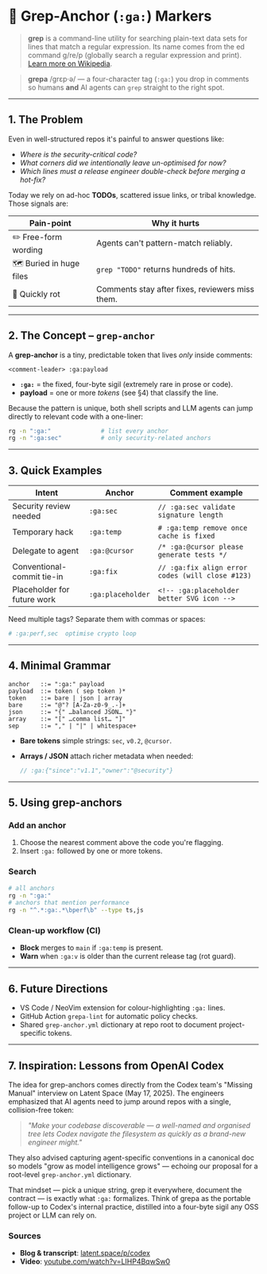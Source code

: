 # 🍇 Grep-Anchor (`:ga:`) Markers

> **grep** is a command-line utility for searching plain-text data sets for lines that match a regular expression. Its name comes from the ed command g/re/p (globally search a regular expression and print). [Learn more on Wikipedia](https://en.wikipedia.org/wiki/Grep).

> **grepa** /ɡrɛp·ə/ — a four-character tag (`:ga:`) you drop in comments so humans **and** AI agents can `grep` straight to the right spot.

---

## 1. The Problem

Even in well-structured repos it's painful to answer questions like:

* *Where is the security-critical code?*
* *What corners did we intentionally leave un-optimised for now?*
* *Which lines must a release engineer double-check before merging a hot-fix?*

Today we rely on ad-hoc **TODOs**, scattered issue links, or tribal knowledge. Those signals are:

| Pain-point               | Why it hurts                                    |
| ------------------------ | ----------------------------------------------- |
| ✏️ Free-form wording     | Agents can't pattern-match reliably.            |
| 🗺️ Buried in huge files | `grep "TODO"` returns hundreds of hits.         |
| 🌱 Quickly rot           | Comments stay after fixes, reviewers miss them. |

---

## 2. The Concept – `grep-anchor`

A **grep-anchor** is a tiny, predictable token that lives *only* inside comments:

```text
<comment-leader> :ga:payload
```

* **`:ga:`** = the fixed, four-byte sigil (extremely rare in prose or code).
* **payload**  = one or more *tokens* (see §4) that classify the line.

Because the pattern is unique, both shell scripts and LLM agents can jump directly to relevant code with a one-liner:

```bash
rg -n ":ga:"              # list every anchor
rg -n ":ga:sec"           # only security-related anchors
```

---

## 3. Quick Examples

| Intent                      | Anchor            | Comment example                                  |
| --------------------------- | ----------------- | ------------------------------------------------ |
| Security review needed      | `:ga:sec`         | `// :ga:sec validate signature length`           |
| Temporary hack              | `:ga:temp`        | `# :ga:temp remove once cache is fixed`          |
| Delegate to agent           | `:ga:@cursor`     | `/* :ga:@cursor please generate tests */`        |
| Conventional-commit tie-in  | `:ga:fix`         | `// :ga:fix align error codes (will close #123)` |
| Placeholder for future work | `:ga:placeholder` | `<!-- :ga:placeholder better SVG icon -->`       |

Need multiple tags? Separate them with commas or spaces:

```python
# :ga:perf,sec  optimise crypto loop
```

---

## 4. Minimal Grammar

```ebnf
anchor   ::= ":ga:" payload
payload  ::= token ( sep token )*
token    ::= bare | json | array
bare     ::= "@"? [A-Za-z0-9_.-]+
json     ::= "{" …balanced JSON… "}"
array    ::= "[" …comma list… "]"
sep      ::= "," | "|" | whitespace+
```

* **Bare tokens** simple strings: `sec`, `v0.2`, `@cursor`.
* **Arrays / JSON** attach richer metadata when needed:

  ```js
  // :ga:{"since":"v1.1","owner":"@security"}
  ```

---

## 5. Using grep-anchors

### Add an anchor

1. Choose the nearest comment above the code you're flagging.
2. Insert `:ga:` followed by one or more tokens.

### Search

```bash
# all anchors
rg -n ":ga:"  
# anchors that mention performance
rg -n "^.*:ga:.*\bperf\b" --type ts,js
```

### Clean-up workflow (CI)

* **Block** merges to `main` if `:ga:temp` is present.
* **Warn** when `:ga:v` is older than the current release tag (rot guard).

---

## 6. Future Directions

* VS Code / NeoVim extension for colour-highlighting `:ga:` lines.
* GitHub Action `grepa-lint` for automatic policy checks.
* Shared `grep-anchor.yml` dictionary at repo root to document project-specific tokens.

---

## 7. Inspiration: Lessons from OpenAI Codex

The idea for grep-anchors comes directly from the Codex team's "Missing Manual" interview on Latent Space (May 17, 2025). The engineers emphasized that AI agents need to jump around repos with a single, collision-free token:

> *"Make your codebase discoverable — a well-named and organised tree lets Codex navigate the filesystem as quickly as a brand-new engineer might."*

They also advised capturing agent-specific conventions in a canonical doc so models "grow as model intelligence grows" — echoing our proposal for a root-level `grep-anchor.yml` dictionary.

That mindset — pick a unique string, grep it everywhere, document the contract — is exactly what `:ga:` formalizes. Think of grepa as the portable follow-up to Codex's internal practice, distilled into a four-byte sigil any OSS project or LLM can rely on.

### Sources

* **Blog & transcript**: [latent.space/p/codex](https://www.latent.space/p/codex)
* **Video**: [youtube.com/watch?v=LIHP4BqwSw0](https://www.youtube.com/watch?v=LIHP4BqwSw0)